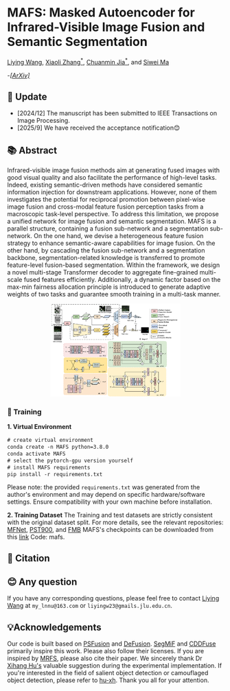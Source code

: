 # MAFS: Masked Autoencoder for Infrared-Visible Image Fusion and Semantic Segmentation
[Liying Wang](https://blog.csdn.net/weixin_46202235), [Xiaoli Zhang<sup>*</sup>](https://zhangxiaolijlu.github.io/),  [Chuanmin Jia<sup>*</sup>](https://github.com/Codersadis), and [Siwei Ma](https://idm.pku.edu.cn/en/info/1009/1017.htm)

-[*[ArXiv]*](https://www.arxiv.org/abs/2509.11817)

## 🌟 Update
- [2024/12] The manuscript has been submitted to IEEE Transactions on Image Processing.
- [2025/9] We have received the acceptance notification😊

## 📚 Abstract
Infrared-visible image fusion methods aim at generating fused images with good visual quality and also facilitate the performance of high-level tasks. Indeed, existing semantic-driven methods have considered semantic information injection for downstream applications. However, none of them investigates the potential for reciprocal promotion between pixel-wise image fusion and cross-modal feature fusion perception tasks from a macroscopic task-level perspective. To address this limitation, we propose a unified network for image fusion and semantic segmentation. MAFS is a parallel structure, containing a fusion sub-network and a segmentation sub-network. On the one hand, we devise a heterogeneous feature fusion strategy to enhance semantic-aware capabilities for image fusion. On the other hand, by cascading the fusion sub-network and a segmentation backbone, segmentation-related knowledge is transferred to promote feature-level fusion-based segmentation. Within the framework, we design a novel multi-stage Transformer decoder to aggregate
fine-grained multi-scale fused features efficiently. Additionally, a dynamic factor based on the max-min fairness allocation principle is introduced to generate adaptive weights of two tasks and guarantee smooth training in a multi-task manner.
<div align="center">
  <img src="assets/overflow_new.png" alt="motivation" width="60%">
</div>

### 🚀 Training
**1. Virtual Environment**
```
# create virtual environment
conda create -n MAFS python=3.8.0
conda activate MAFS
# select the pytorch-gpu version yourself
# install MAFS requirements
pip install -r requirements.txt
```
Please note: the provided `requirements.txt` was generated from the author's environment and may depend on specific hardware/software settings. Ensure compatibility with your own machine before installation.

**2. Training Dataset**
The Training and test datasets are strictly consistent with the original dataset split. For more details, see the relevant repositories: [MFNet](https://www.mi.t.u-tokyo.ac.jp/static/projects/mil_multispectral/), [PST900](https://github.com/ShreyasSkandanS/pst900_thermal_rgb), and [FMB](https://github.com/JinyuanLiu-CV/SegMiF) 
MAFS's checkpoints can be downloaded from this [link](https://pan.baidu.com/s/1EaLbqHdbWI7-sFJYFKXRFQ?pwd=mafs) Code: mafs.

## 📝 Citation


## 😊 Any question

If you have any corresponding questions, please feel free to contact [Liying Wang](https://blog.csdn.net/weixin_46202235) at `my_lnnu@163.com` or `liyingw23@gmails.jlu.edu.cn`.


## 💡Acknowledgements
Our code is built based on [PSFusion](https://github.com/Linfeng-Tang/PSFusion) and [DeFusion](https://github.com/erfect2020/DecompositionForFusion). [SegMiF](https://github.com/JinyuanLiu-CV/SegMiF) and [CDDFuse](https://github.com/Zhaozixiang1228/MMIF-CDDFuse) primarily inspire this work. Please also follow their licenses. If you are inspired by [MRFS](https://github.com/HaoZhang1018/MRFS), please also cite their paper. We sincerely thank Dr [Xihang Hu's](https://github.com/hu-xh) valuable suggestion during the experimental implementation. If you're interested in the field of salient object detection or camouflaged object detection, please refer to [hu-xh](https://github.com/hu-xh). Thank you all for your attention.

